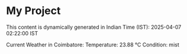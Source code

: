 # My Project

This content is dynamically generated in Indian Time (IST): 2025-04-07 02:22:00 IST


Current Weather in Coimbatore:
Temperature: 23.88 °C
Condition: mist
